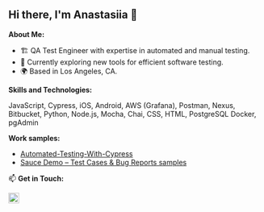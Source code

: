 ## Hi there, I'm Anastasiia 👋

**About Me:**  

  - 🏗 QA Test Engineer with expertise in automated and manual testing.  
  - 🌱 Currently exploring new tools for efficient software testing.  
  - 🌍 Based in Los Angeles, CA. 

**Skills and Technologies:**  

JavaScript, Cypress, iOS, Android, AWS (Grafana), Postman, Nexus, Bitbucket, Python, Node.js, Mocha, Chai, CSS, HTML,  PostgreSQL Docker, pgAdmin


 **Work samples:**

- [Automated-Testing-With-Cypress](https://github.com/AnastasiiaGri/Automated-Testing-With-Cypress.git)
- [Sauce Demo – Test Cases & Bug Reports samples](https://western-fuschia-9fc.notion.site/Sauce-Demo-QA-Work-Samples-1a8a5df2ff5a8096ae07d249e4d64653)

📫 **Get in Touch:**  

<a href="https://www.linkedin.com/in/anastasiiagrigorian/"><img align="left" src="https://raw.githubusercontent.com/yushi1007/yushi1007/main/images/linkedin.svg" alt="Yu Shi | LinkedIn" width="21px"/></a>

